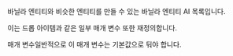 바닐라 엔티티와 비슷한 엔티티를 만들 수 있는 바닐라 엔티티 AI 목록입니다.

이는 드롭 아이템과 같은 일부 매개 변수 또한 재정의합니다.

매개 변수일반적으로 이 매개 변수는 기본값으로 둬야 합니다.